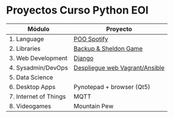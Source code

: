 # Proyectos Curso Python EOI
|Módulo  | Proyecto  |
|--|--|
|1. Language  |[POO Spotify](https://github.com/RoberHerraiz/proyectos-eoi/tree/master/lenguaje)
| 2. Libraries | [Backup & Sheldon Game](https://github.com/RoberHerraiz/proyectos-eoi/tree/master/librerias) |
| 3. Web Development | [Django](https://github.com/RoberHerraiz/shield) |
| 4. Sysadmin/DevOps| [Despliegue web Vagrant/Ansible](https://github.com/RoberHerraiz/proyectos-eoi/tree/master/sysadmin) |
| 5. Data Science |  |
| 6. Desktop Apps | Pynotepad + browser (Qt5) |
| 7. Internet of Things | MQTT |
| 8. Videogames | Mountain Pew |
